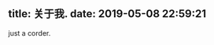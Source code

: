 title: 关于我.
date: 2019-05-08 22:59:21
---
just a corder.



<!--

### 5月知识整理清单

- [x] Android+Handler消息处理机制

- [x] Android+View事件传递机制

- [x] Activity启动模式

- [] Android动画

- [] Android+Fragment生命周期

- [] Android常见数据结构

- [] Android多线程的使用

- [] Android发布开源库到JCenter

### 6月

- [] Android内存优化

- [] 开源协议 
-->
